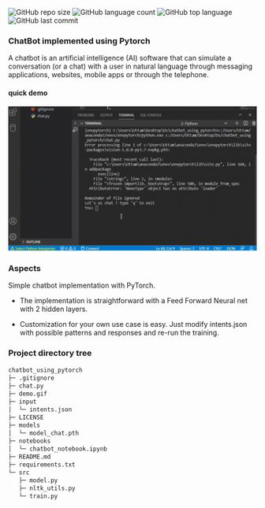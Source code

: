 ![GitHub repo size](https://img.shields.io/github/repo-size/Uttam580/chatbot_using_pytorch?style=plastic)
![GitHub language count](https://img.shields.io/github/languages/count/Uttam580/chatbot_using_pytorch?style=plastic)
![GitHub top language](https://img.shields.io/github/languages/top/Uttam580/chatbot_using_pytorch?style=plastic)
![GitHub last commit](https://img.shields.io/github/last-commit/Uttam580/chatbot_using_pytorch?color=red&style=plastic)


### ChatBot implemented using Pytorch

A chatbot is an artificial intelligence (AI) software that can simulate a conversation (or a chat) with a user in natural language through messaging applications, websites, mobile apps or through the telephone.

#### quick demo

![demo.gif](https://github.com/Uttam580/chatbot_using_pytorch/blob/master/demo.gif)

### Aspects 

Simple chatbot implementation with PyTorch.

* The implementation is straightforward with a Feed Forward Neural net with 2 hidden layers.

*  Customization for your own use case is  easy. Just modify intents.json with possible patterns and responses and re-run the training.


### Project directory tree 

```
chatbot_using_pytorch
├─ .gitignore
├─ chat.py
├─ demo.gif
├─ input
│  └─ intents.json
├─ LICENSE
├─ models
│  └─ model_chat.pth
├─ notebooks
│  └─ chatbot_notebook.ipynb
├─ README.md
├─ requirements.txt
└─ src
   ├─ model.py
   ├─ nltk_utils.py
   └─ train.py

```